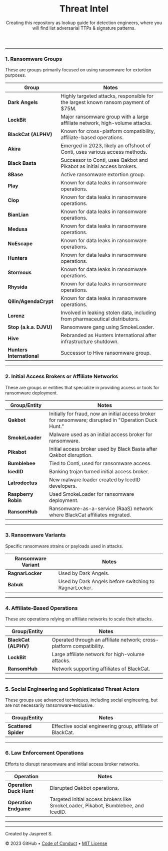 <header>

# Threat Intel

Creating this repository as lookup guide for detection engineers, where you will find list adversarial TTPs & signature patterns. 

</header>

---

### **1. Ransomware Groups**
These are groups primarily focused on using ransomware for extortion purposes.

| **Group**                 | **Notes**                                                                 |
|---------------------------|---------------------------------------------------------------------------|
| **Dark Angels**           | Highly targeted attacks, responsible for the largest known ransom payment of $75M. |
| **LockBit**               | Major ransomware group with a large affiliate network, high-volume attacks. |
| **BlackCat (ALPHV)**      | Known for cross-platform compatibility, affiliate-based operations.      |
| **Akira**                 | Emerged in 2023, likely an offshoot of Conti, uses various access methods. |
| **Black Basta**           | Successor to Conti, uses Qakbot and Pikabot as initial access brokers.   |
| **8Base**                 | Active ransomware extortion group.                                       |
| **Play**                  | Known for data leaks in ransomware operations.                          |
| **Clop**                  | Known for data leaks in ransomware operations.                          |
| **BianLian**              | Known for data leaks in ransomware operations.                          |
| **Medusa**                | Known for data leaks in ransomware operations.                          |
| **NoEscape**              | Known for data leaks in ransomware operations.                          |
| **Hunters**               | Known for data leaks in ransomware operations.                          |
| **Stormous**              | Known for data leaks in ransomware operations.                          |
| **Rhysida**               | Known for data leaks in ransomware operations.                          |
| **Qilin/AgendaCrypt**     | Known for data leaks in ransomware operations.                          |
| **Lorenz**                | Involved in leaking stolen data, including from pharmaceutical distributors. |
| **Stop (a.k.a. DJVU)**    | Ransomware gang using SmokeLoader.                                       |
| **Hive**                  | Rebranded as Hunters International after infrastructure shutdown.        |
| **Hunters International** | Successor to Hive ransomware group.                                      |

---

### **2. Initial Access Brokers or Affiliate Networks**
These are groups or entities that specialize in providing access or tools for ransomware deployment.

| **Group/Entity**          | **Notes**                                                                 |
|---------------------------|---------------------------------------------------------------------------|
| **Qakbot**                | Initially for fraud, now an initial access broker for ransomware; disrupted in "Operation Duck Hunt." |
| **SmokeLoader**           | Malware used as an initial access broker for ransomware.                 |
| **Pikabot**               | Initial access broker used by Black Basta after Qakbot disruption.       |
| **Bumblebee**             | Tied to Conti, used for ransomware access.                               |
| **IcedID**                | Banking trojan turned initial access broker.                             |
| **Latrodectus**           | New malware loader created by IcedID developers.                         |
| **Raspberry Robin**       | Used SmokeLoader for ransomware deployment.                              |
| **RansomHub**             | Ransomware-as-a-service (RaaS) network where BlackCat affiliates migrated. |

---

### **3. Ransomware Variants**
Specific ransomware strains or payloads used in attacks.

| **Ransomware Variant**    | **Notes**                                                                 |
|---------------------------|---------------------------------------------------------------------------|
| **RagnarLocker**          | Used by Dark Angels.                                                     |
| **Babuk**                 | Used by Dark Angels before switching to RagnarLocker.                    |

---

### **4. Affiliate-Based Operations**
These are operations relying on affiliate networks to scale their attacks.

| **Group/Entity**          | **Notes**                                                                 |
|---------------------------|---------------------------------------------------------------------------|
| **BlackCat (ALPHV)**      | Operated through an affiliate network; cross-platform compatibility.     |
| **LockBit**               | Large affiliate network for high-volume attacks.                        |
| **RansomHub**             | Network supporting affiliates of BlackCat.                              |

---

### **5. Social Engineering and Sophisticated Threat Actors**
These groups use advanced techniques, including social engineering, but are not necessarily ransomware-exclusive.

| **Group/Entity**          | **Notes**                                                                 |
|---------------------------|---------------------------------------------------------------------------|
| **Scattered Spider**      | Effective social engineering group, affiliate of BlackCat.               |

---

### **6. Law Enforcement Operations**
Efforts to disrupt ransomware and initial access broker networks.

| **Operation**             | **Notes**                                                                 |
|---------------------------|---------------------------------------------------------------------------|
| **Operation Duck Hunt**   | Disrupted Qakbot operations.                                             |
| **Operation Endgame**     | Targeted initial access brokers like SmokeLoader, Pikabot, Bumblebee, and IcedID. |

---


<footer>

<!--
  <<< Author notes: Footer >>>
  Add a link to get support, GitHub status page, code of conduct, license link.
-->

---

Created by Jaspreet S.

&copy; 2023 GitHub &bull; [Code of Conduct](https://www.contributor-covenant.org/version/2/1/code_of_conduct/code_of_conduct.md) &bull; [MIT License](https://gh.io/mit)

</footer>
